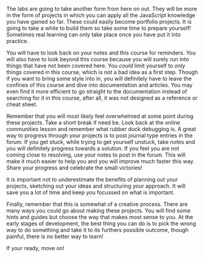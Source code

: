 The labs are going to take another form from here on out. They will be more in the form of projects in which you can apply all the JavaScript knowledge you have gained so far. These could easily become portfolio projects. It is going to take a while to build them so take some time to prepare yourself! Sometimes real learning can only take place once you have put it into practice.

You will have to look back on your notes and this course for reminders. You will also have to look beyond this course because you will surely run into things that have not been covered here. You _could_ limit yourself to _only_ things covered in this course, which is not a bad idea as a first step. Though if you want to bring some style into in, you will definitely have to leave the confines of this course and dive into documentation and articles. You may even find it more efficient to go straight to the documentation instead of searching for it in this course, after all, it was not designed as a reference or cheat sheet.

Remember that you will most likely feel overwhelmed at some point during these projects. Take a short break if need be. Look back at the online communities lesson and remember what rubber duck debugging is. A great way to progress through your projects is to post journal type entries in the forum. If you get stuck, while trying to get yourself unstuck, take notes and you will definitely progress towards a solution. If you feel you are not coming close to resolving, use your notes to post in the forum. This will make it much easier to help you and you will improve much faster this way. Share your progress and celebrate the small victories!

It is important not to underestimate the benefits of planning out your projects, sketching out your ideas and structuring your approach. It will save you a lot of time and keep you focussed on what is important.

Finally, remember that this is somewhat of a creative process. There are many ways you could go about making these projects. You will find some hints and guides but choose the way that makes most sense to you. At the early stages of development, the best thing you can do is to pick the wrong way to do something and take it to its furthers possible outcome, though painful, there is no better way to learn!

If your ready, move on!

